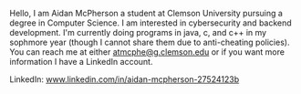 <!---
Aidan-McPherson/Aidan-McPherson is a ✨ special ✨ repository because its `README.md` (this file) appears on your GitHub profile.
You can click the Preview link to take a look at your changes.
--->

Hello, I am Aidan McPherson a student at Clemson University pursuing a degree in Computer Science. I am interested in cybersecurity and backend development.
I'm currently doing programs in java, c, and c++ in my sophmore year (though I cannot share them due to anti-cheating policies).
You can reach me at either atmcphe@g.clemson.edu or if you want more information I have a LinkedIn account.

LinkedIn: www.linkedin.com/in/aidan-mcpherson-27524123b

